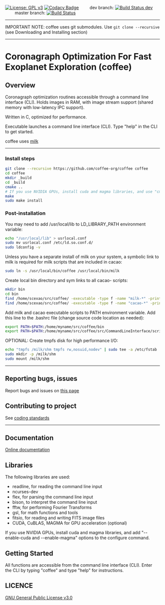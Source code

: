  [![License: GPL v3](https://img.shields.io/badge/License-GPL%20v3-blue.svg)](http://www.gnu.org/licenses/gpl-3.0)
[![Codacy Badge](https://api.codacy.com/project/badge/Grade/4bd280f0915f4174823fa89dc4758100)](https://www.codacy.com/app/oguyon/coffee?utm_source=github.com&amp;utm_medium=referral&amp;utm_content=coffee-org/coffee&amp;utm_campaign=Badge_Grade)
&nbsp;&nbsp;&nbsp;&nbsp;&nbsp;&nbsp;&nbsp;&nbsp;dev branch: [![Build Status dev](https://travis-ci.org/coffee-org/coffee.svg?branch=dev)](https://travis-ci.org/coffee-org/coffee)
&nbsp;&nbsp;&nbsp;&nbsp;&nbsp;&nbsp;&nbsp;&nbsp;master branch: [![Build Status](https://travis-ci.org/coffee-org/coffee.svg?branch=master)](https://travis-ci.org/coffee-org/coffee)

---

IMPORTANT NOTE: coffee uses git submodules. Use `git clone --recursive` (see Downloading and Installing section)

---


# Coronagraph Optimization For Fast Exoplanet Exploration (coffee)

## Overview

Coronagraph optimization routines accessible through a command line interface (CLI). Holds images in RAM, with image stream support (shared memory with low-latency IPC support).

Written in C, optimized for performance.

Executable launches a command line interface (CLI). Type "help" in the CLI to get started.

coffee uses [milk](https://github.com/milk-org/milk)


---



### Install steps


```bash
git clone --recursive https://github.com/coffee-org/coffee coffee
cd coffee
mkdir _build
cd _build
cmake ..
# If you use NVIDIA GPUs, install cuda and magma libraries, and use "cmake .. -DUSE_MAGMA=ON"
make
sudo make install
```



### Post-installation 

You may need to add /usr/local/lib to LD_LIBRARY_PATH environment variable:
```bash
echo "/usr/local/lib" > usrlocal.conf
sudo mv usrlocal.conf /etc/ld.so.conf.d/
sudo ldconfig -v
```


Unless you have a separate install of milk on your system, a symbolic link to milk is required for milk scripts that are included in cacao:

```bash
sudo ln -s /usr/local/bin/coffee /usr/local/bin/milk
```

Create local bin directory and sym links to all cacao- scripts:
```bash
mkdir bin
cd bin
find /home/scexao/src/coffee/ -executable -type f -name "milk-*" -print0 | xargs -0 -I {} ln -s {} .
find /home/scexao/src/coffee/ -executable -type f -name "cacao-*" -print0 | xargs -0 -I {} ln -s {} .
```

Add milk and cacao executable scripts to PATH environment variable. Add this line to the .bashrc file (change source code location as needed):
```bash
export PATH=$PATH:/home/myname/src/coffee/bin
export PATH=$PATH:/home/myname/src/coffee/src/CommandLineInterface/scripts
```

OPTIONAL: Create tmpfs disk for high performance I/O:
```bash
echo "tmpfs /milk/shm tmpfs rw,nosuid,nodev" | sudo tee -a /etc/fstab
sudo mkdir -p /milk/shm
sudo mount /milk/shm
```



---



## Reporting bugs, issues

Report bugs and issues on [this page]( https://github.com/coffee-org/coffee/issues )


## Contributing to project


See [coding standards]( https://coffee-org.github.io/coffee/page_coding_standards.html ) 


---


## Documentation

[Online documentation]( http://coffee-org.github.io/coffee/index.html ) 


## Libraries

The following libraries are used:

- readline, for reading the command line input
- ncurses-dev
- flex, for parsing the command line input
- bison, to interpret the command line input
- fftw, for performing Fourier Transforms
- gsl, for math functions and tools
- fitsio, for reading and writing FITS image files
- CUDA, CuBLAS, MAGMA for GPU acceleration (optional)

If you use NVIDIA GPUs, install cuda and magma libraries, and add "--enable-cuda and --enable-magma" options to the configure command.



## Getting Started

All functions are accessible from the command line interface (CLI). Enter the CLI by typing "coffee" and type "help" for instructions.


## LICENCE


[GNU General Public License v3.0]( https://github.com/coffee-orga/coffee/blob/master/LICENCE.txt )

